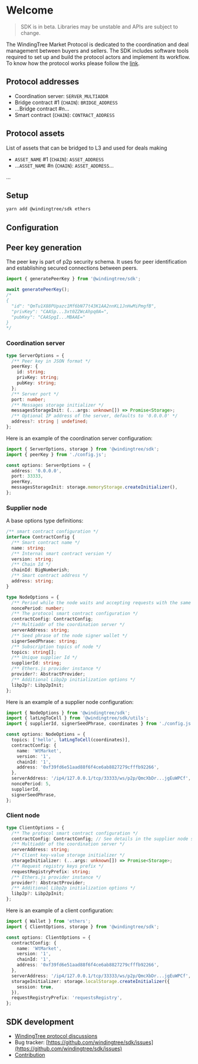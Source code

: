 # Welcome

> SDK is in beta. Libraries may be unstable and APIs are subject to change.

The WindingTree Market Protocol is dedicated to the coordination and deal management between buyers and sellers. The SDK includes software tools required to set up and build the protocol actors and implement its workflow. To know how the protocol works please follow the [link](/docs/protocol.md).

## Protocol addresses

- Coordination server: `SERVER_MULTIADDR`
- Bridge contract #1 (`CHAIN`): `BRIDGE_ADDRESS`
- ...Bridge contract #n...
- Smart contract (`CHAIN`): `CONTRACT_ADDRESS`

## Protocol assets

List of assets that can be bridged to L3 and used for deals making

- `ASSET_NAME` #1 (`CHAIN`): `ASSET_ADDRESS`
- ...`ASSET_NAME` #n (`CHAIN`): `ASSET_ADDRESS`...

...

## Setup

```bash
yarn add @windingtree/sdk ethers
```

## Configuration

## Peer key generation

The peer key is part of p2p security schema. It uses for peer identification and establishing secured connections between peers.

```typescript
import { generatePeerKey } from '@windingtree/sdk';

await generatePeerKey();
/*
{
  "id": "QmTu1X88PUpazc1Mf6bN77t43K1AA2nnKL1JnHwMiPmgfB",
  "privKey": "CAASp...3xt0ZZWcAhpq0A=",
  "pubKey": "CAASpgI...MBAAE="
}
*/
```

### Coordination server

```typescript
type ServerOptions = {
  /** Peer key in JSON format */
  peerKey: {
    id: string;
    privKey: string;
    pubKey: string;
  };
  /** Server port */
  port: number;
  /** Messages storage initializer */
  messagesStorageInit: (...args: unknown[]) => Promise<Storage>;
  /** Optional IP address of the server, defaults to '0.0.0.0' */
  address?: string | undefined;
};
```

Here is an example of the coordination server configuration:

```typescript
import { ServerOptions, storage } from '@windingtree/sdk';
import { peerKey } from './config.js';

const options: ServerOptions = {
  address: '0.0.0.0',
  port: 33333,
  peerKey,
  messagesStorageInit: storage.memoryStorage.createInitializer(),
};
```

### Supplier node

A base options type definitions:

```typescript
/** smart contract configuration */
interface ContractConfig {
  /** Smart contract name */
  name: string;
  /** Internal smart contract version */
  version: string;
  /** Chain Id */
  chainId: BigNumberish;
  /** Smart contract address */
  address: string;
}

type NodeOptions = {
  /** Period while the node waits and accepting requests with the same Id */
  noncePeriod: number;
  /** The protocol smart contract configuration */
  contractConfig: ContractConfig;
  /** Multiaddr of the coordination server */
  serverAddress: string;
  /** Seed phrase of the node signer wallet */
  signerSeedPhrase: string;
  /** Subscription topics of node */
  topics: string[];
  /** Unique supplier Id */
  supplierId: string;
  /** Ethers.js provider instance */
  provider?: AbstractProvider;
  /** Additional Libp2p initialization options */
  libp2p?: Libp2pInit;
};
```

Here is an example of a supplier node configuration:

```typescript
import { NodeOptions } from '@windingtree/sdk';
import { latLngToCell } from '@windingtree/sdk/utils';
import { supplierId, signerSeedPhrase, coordinates } from './config.js';

const options: NodeOptions = {
  topics: ['hello', latLngToCell(coordinates)],
  contractConfig: {
    name: 'WtMarket',
    version: '1',
    chainId: '1',
    address: '0xf39fd6e51aad88f6f4ce6ab8827279cfffb92266',
  },
  serverAddress: '/ip4/127.0.0.1/tcp/33333/ws/p2p/QmcXbDr...jgEuWPCf',
  noncePeriod: 5,
  supplierId,
  signerSeedPhrase,
};
```

### Client node

```typescript
type ClientOptions = {
  /** The protocol smart contract configuration */
  contractConfig: ContractConfig; // See details in the supplier node section
  /** Multiaddr of the coordination server */
  serverAddress: string;
  /** Client key-value storage initializer */
  storageInitializer: (...args: unknown[]) => Promise<Storage>;
  /** Request registry keys prefix */
  requestRegistryPrefix: string;
  /** Ethers.js provider instance */
  provider?: AbstractProvider;
  /** Additional Libp2p initialization options */
  libp2p?: Libp2pInit;
};
```

Here is an example of a client configuration:

```typescript
import { Wallet } from 'ethers';
import { ClientOptions, storage } from '@windingtree/sdk';

const options: ClientOptions = {
  contractConfig: {
    name: 'WtMarket',
    version: '1',
    chainId: '1',
    address: '0xf39fd6e51aad88f6f4ce6ab8827279cfffb92266',
  },
  serverAddress: '/ip4/127.0.0.1/tcp/33333/ws/p2p/QmcXbDr...jgEuWPCf',
  storageInitializer: storage.localStorage.createInitializer({
    session: true,
  }),
  requestRegistryPrefix: 'requestsRegistry',
};
```

## SDK development

- [WindingTree protocol discussions](https://github.com/windingtree/sdk/discussions)
- Bug tracker: [https://github.com/windingtree/sdk/issues](https://github.com/windingtree/sdk/issues)
- [Contribution](/docs/contribution.md)
